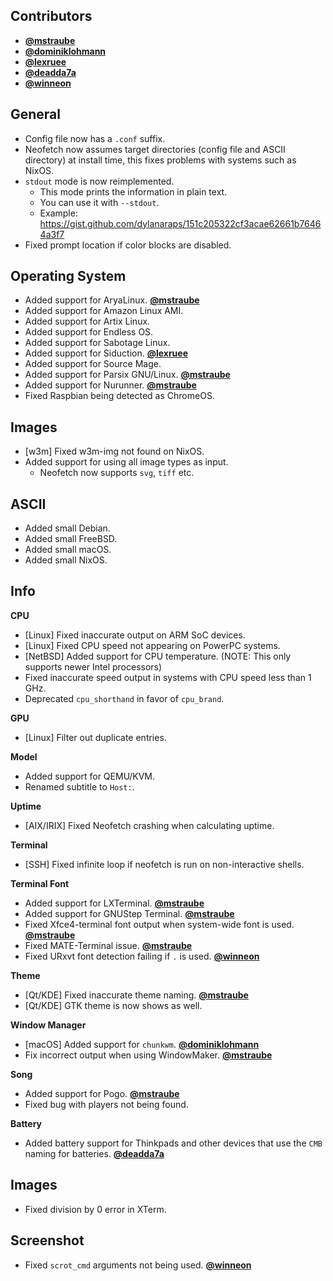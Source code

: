 ## Contributors

- **[@mstraube](https://github.com/mstraube)**
- **[@dominiklohmann](https://github.com/dominiklohmann)**
- **[@lexruee](https://github.com/lexruee)**
- **[@deadda7a](https://github.com/deadda7a)**
- **[@winneon](https://github.com/winneon)**


## General

- Config file now has a `.conf` suffix.
- Neofetch now assumes target directories (config file and ASCII directory) at install time, this fixes problems with systems such as NixOS.
- `stdout` mode is now reimplemented.
    - This mode prints the information in plain text.
    - You can use it with `--stdout`.
    - Example: https://gist.github.com/dylanaraps/151c205322cf3acae62661b76464a3f7
- Fixed prompt location if color blocks are disabled.


## Operating System

- Added support for AryaLinux. **[@mstraube](https://github.com/mstraube)**
- Added support for Amazon Linux AMI.
- Added support for Artix Linux.
- Added support for Endless OS.
- Added support for Sabotage Linux.
- Added support for Siduction. **[@lexruee](https://github.com/lexruee)**
- Added support for Source Mage.
- Added support for Parsix GNU/Linux. **[@mstraube](https://github.com/mstraube)**
- Added support for Nurunner. **[@mstraube](https://github.com/mstraube)**
- Fixed Raspbian being detected as ChromeOS.


## Images

- [w3m] Fixed w3m-img not found on NixOS.
- Added support for using all image types as input.
    - Neofetch now supports `svg`, `tiff` etc.


## ASCII

- Added small Debian.
- Added small FreeBSD.
- Added small macOS.
- Added small NixOS.


## Info

**CPU**

- [Linux] Fixed inaccurate output on ARM SoC devices.
- [Linux] Fixed CPU speed not appearing on PowerPC systems.
- [NetBSD] Added support for CPU temperature. (NOTE: This only supports newer Intel processors)
- Fixed inaccurate speed output in systems with CPU speed less than 1 GHz.
- Deprecated `cpu_shorthand` in favor of `cpu_brand`.

**GPU**

- [Linux] Filter out duplicate entries.

**Model**

- Added support for QEMU/KVM.
- Renamed subtitle to `Host:`.

**Uptime**

- [AIX/IRIX] Fixed Neofetch crashing when calculating uptime.

**Terminal**

- [SSH] Fixed infinite loop if neofetch is run on non-interactive shells.

**Terminal Font**

- Added support for LXTerminal. **[@mstraube](https://github.com/mstraube)**
- Added support for GNUStep Terminal. **[@mstraube](https://github.com/mstraube)**
- Fixed Xfce4-terminal font output when system-wide font is used. **[@mstraube](https://github.com/mstraube)**
- Fixed MATE-Terminal issue. **[@mstraube](https://github.com/mstraube)**
- Fixed URxvt font detection failing if `.` is used. **[@winneon](https://github.com/winneon)**

**Theme**

- [Qt/KDE] Fixed inaccurate theme naming. **[@mstraube](https://github.com/mstraube)**
- [Qt/KDE] GTK theme is now shows as well.

**Window Manager**

- [macOS] Added support for `chunkwm`. **[@dominiklohmann](https://github.com/dominiklohmann)**
- Fix incorrect output when using WindowMaker. **[@mstraube](https://github.com/mstraube)**

**Song**

- Added support for Pogo. **[@mstraube](https://github.com/mstraube)**
- Fixed bug with players not being found.

**Battery**

- Added battery support for Thinkpads and other devices that use the `CMB` naming for batteries. **[@deadda7a](https://github.com/deadda7a)**


## Images

- Fixed division by 0 error in XTerm.

## Screenshot

- Fixed `scrot_cmd` arguments not being used. **[@winneon](https://github.com/winneon)**
